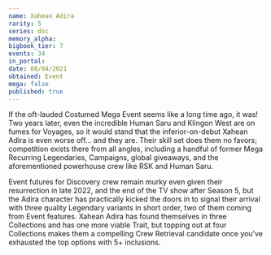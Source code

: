 ```yaml
---
name: Xahean Adira
rarity: 5
series: dsc
memory_alpha:
bigbook_tier: 7
events: 34
in_portal:
date: 08/04/2021
obtained: Event
mega: false
published: true
---
```


If the oft-lauded Costumed Mega Event seems like a long time ago, it was!  Two years later, even the incredible Human Saru and Klingon West are on fumes for Voyages, so it would stand that the inferior-on-debut Xahean Adira is even worse off… and they are.  Their skill set does them no favors; competition exists there from all angles, including a handful of former Mega Recurring Legendaries, Campaigns, global giveaways, and the aforementioned powerhouse crew like RSK and Human Saru. 

Event futures for Discovery crew remain murky even given their resurrection in late 2022, and the end of the TV show after Season 5, but the Adira character has practically kicked the doors in to signal their arrival with three quality Legendary variants in short order, two of them coming from Event features.  Xahean Adira has found themselves in three Collections and has one more viable Trait, but topping out at four Collections makes them a compelling Crew Retrieval candidate once you’ve exhausted the top options with 5+ inclusions.
